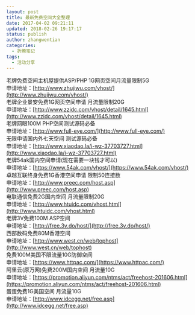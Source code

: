 ```yaml
---
layout: post
title: 最新免费空间大全整理
date: 2017-04-02 09:21:11
updated: 2018-02-26 19:17:17
status: publish
author: zhangwentian
categories: 
  - 折腾笔记
tags: 
  - 活动分享
---
```



老牌免费空间主机屋提供ASP/PHP 1G网页空间月流量限制5G  
申请地址：[http://www.zhujiwu.com/vhost/](http://www.zhujiwu.com/vhost/)  
老牌企业景安免费1G网页空间申请 月流量限制20G  
申请地址：[http://www.zzidc.com/vhost/detail/1645.html](http://www.zzidc.com/vhost/detail/1645.html)  
老牌网眼100M PHP空间测试源码必备  
申请地址：[http://www.full-eye.com/](http://www.full-eye.com/)  
无限申请国内外七天空间 测试源码必备  
申请地址：[http://www.xiaodao.la/i-wz-37703727.html](http://www.xiaodao.la/i-wz-37703727.html)  
老牌54ak国内空间申请(现在需要一块钱才可以)  
申请地址：[https://www.54ak.com/vhost/](https://www.54ak.com/vhost/)  
卓越互联终身免费1G香港空间申请 限制50连接数  
申请地址：[http://www.preec.com/host.asp](http://www.preec.com/host.asp)  
电联通信免费2G国内空间 月流量限制20G  
申请地址：[http://www.htuidc.com/vhost.html](http://www.htuidc.com/vhost.html)  
老牌3V免费100M ASP空间  
申请地址：[http://free.3v.do/host/](http://free.3v.do/host/)  
西部数码免费80M香港空间  
申请地址：[http://www.west.cn/web/tophost](http://www.west.cn/web/tophost)  
免费100M美国不限流量10G防御空间  
申请地址：[https://www.httpac.com/](https://www.httpac.com/)  
阿里云(原万网)免费200M国内空间 月流量10G  
申请地址：[https://promotion.aliyun.com/ntms/act/freehost-201606.html](https://promotion.aliyun.com/ntms/act/freehost-201606.html)  
蛋蛋免费1G美国空间 月流量10G  
申请地址：[http://www.idcegg.net/free.asp](http://www.idcegg.net/free.asp)